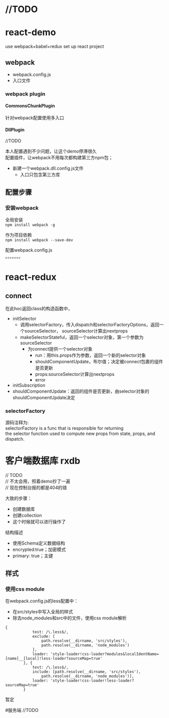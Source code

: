# //TODO

# react-demo
use webpack+babel+redux set up react project







## webpack 
- webpack.config.js
- 入口文件

### webpack plugin

#### CommonsChunkPlugin
针对webpack配置使用多入口

#### DllPlugin
//TODO

本人配置遇到不少问题，让这个demo停滞很久  
配置插件，让webpack不用每次都构建第三方npm包；

- 新建一个webpack.dll.config.js文件
    - 入口只包含第三方库



## 配置步骤

### 安装webpack
全局安装  
`
npm install webpack -g
`

作为项目依赖  
`
npm install webpack --save-dev
`

配置webpack.config.js  
。。。。。。。


# react-redux

## connect
在此hoc返回class的构造函数中，

- initSelector
	- 调用selectorFactory，传入dispatch和selectorFactoryOptions，返回一个sourceSelector，	sourceSelector计算出nextprops
	- makeSelectorStateful，返回一个selector对象，第一个参数为sourceSelector
		- 为connect提供一个selector对象
			- run：用this.props作为参数，返回一个新的selector对象
			- shouldComponentUpdate，布尔值；决定被connect包裹的组件是否更新
			- props:sourceSelector计算出nextprops
			- error
- initSubscription
- shouldComponentUpdate：返回的组件是否更新，由selector对象的shouldComponentUpdate决定


### selectorFactory
源码注释为:   
selectorFactory is a func that is responsible for returning   
the selector function used to compute new props from state, props, and dispatch. 



# 客户端数据库 rxdb
// TODO  
// 不太会用，照着demo抄了一遍  
// 现在控制台报的都是404的错

大致的步骤： 

- 创建数据库
- 创建collection
- 这个时候就可以进行操作了

结构描述

- 使用Schema定义数据结构
- encrypted:true；加密模式
- primary: true；主键


## 样式
### 使用css module
在webpack.config.js的less配置中：  

- 在src/styles中写入全局的样式
- 除去node_modules和src中的文件，使用css module解析

```
{
            test: /\.less$/,
            exclude: [
                path.resolve(__dirname, 'src/styles'),
                path.resolve(__dirname, 'node_modules')
            ],
            loader: 'style-loader!css-loader?modules&localIdentName=[name]__[local]!less-loader?sourceMap=true'
        }, {
            test: /\.less$/,
            include: [path.resolve(__dirname, 'src/styles'),
                path.resolve(__dirname, 'node_modules')],
            loader: 'style-loader!css-loader!less-loader?sourceMap=true'
        }
```
暂定





#服务端
//TODO






